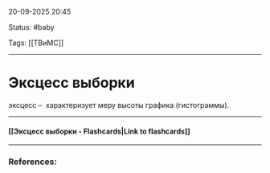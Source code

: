 
20-09-2025 20:45

Status: #baby 

Tags: [[ТВиМС]]

---
# Эксцесс выборки

эксцесс –  характеризует меру высоты графика (гистограммы).




----
#### [[Эксцесс выборки - Flashcards|Link to flashcards]]



---
### References:

